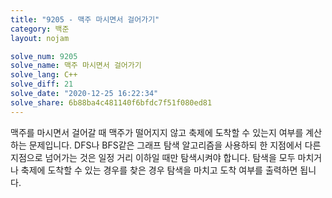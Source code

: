 ```yaml
---
title: "9205 - 맥주 마시면서 걸어가기"
category: 백준
layout: nojam

solve_num: 9205
solve_name: 맥주 마시면서 걸어가기
solve_lang: C++
solve_diff: 21
solve_date: "2020-12-25 16:22:34"
solve_share: 6b88ba4c481140f6bfdc7f51f080ed81
---
```


맥주를 마시면서 걸어갈 때 맥주가 떨어지지 않고 축제에 도착할 수 있는지 여부를 계산하는 문제입니다. DFS나 BFS같은 그래프 탐색 알고리즘을 사용하되 한 지점에서 다른 지점으로 넘어가는 것은 일정 거리 이하일 때만 탐색시켜야 합니다. 탐색을 모두 마치거나 축제에 도착할 수 있는 경우를 찾은 경우 탐색을 마치고 도착 여부를 출력하면 됩니다.
